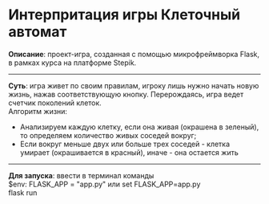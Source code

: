 # Интерпритация игры Клеточный автомат
**Описание**: проект-игра, созданная с помощью микрофреймворка Flask, в рамках курса на платформе Stepik.
***
**Суть**: игра живет по своим правилам, игроку лишь нужно начать новую жизнь, нажав соответствующую кнопку. Перерождаясь, игра ведет счетчик поколений клеток. <br/>
Алгоритм жизни:
+ Анализируем каждую клетку, если она живая (окрашена в зеленый), то определяем количество живых соседей вокруг;
+ Если вокруг меньше двух или больше трех соседей - клетка умирает (окрашивается в красный), иначе - она остается жить 
***
**Для запуска**: ввести в терминал команды <br/>
$env: FLASK_APP = "app.py" или set FLASK_APP=app.py <br/>
flask run
